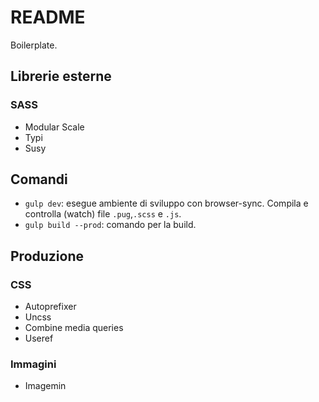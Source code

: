 # README

Boilerplate.

## Librerie esterne
### SASS
* Modular Scale
* Typi
* Susy

## Comandi
* `gulp dev`: esegue ambiente di sviluppo con browser-sync. Compila e controlla (watch) file `.pug`,`.scss` e `.js`.
* `gulp build --prod`: comando per la build.

## Produzione
### CSS
* Autoprefixer
* Uncss
* Combine media queries
* Useref

### Immagini
* Imagemin
